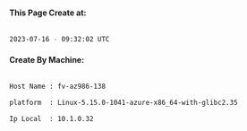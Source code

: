 
   
#### This Page Create at:

```bash

2023-07-16 - 09:32:02 UTC

```

#### Create By Machine:

```bash

Host Name : fv-az986-138

platform  : Linux-5.15.0-1041-azure-x86_64-with-glibc2.35

Ip Local  : 10.1.0.32

```

